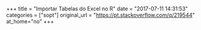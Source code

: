 +++
title = "Importar Tabelas do Excel no R"
date = "2017-07-11 14:31:53"
categories = ["sopt"]
original_url = "https://pt.stackoverflow.com/q/219544"
at_home="no"
+++


